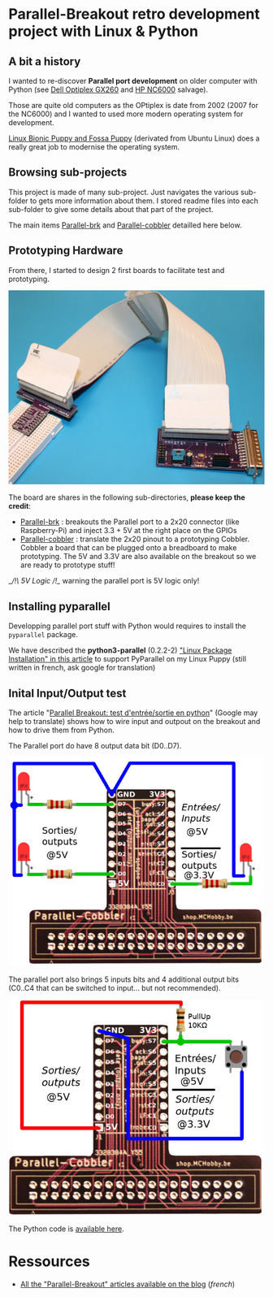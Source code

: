 # Parallel-Breakout retro development project with Linux & Python

## A bit a history

I wanted to re-discover __Parallel port development__ on older computer with Python (see [Dell Optiplex GX260](https://arduino103.blogspot.com/search?q=optiplex) and [HP NC6000](https://arduino103.blogspot.com/search?q=nc6000) salvage).

Those are quite old computers as the OPtiplex is date from 2002 (2007 for the NC6000) and I wanted to used more modern operating system for development.

[Linux Bionic Puppy and Fossa Puppy](https://puppylinux-woof-ce.github.io/) (derivated from Ubuntu Linux) does a really great job to modernise the operating system.

## Browsing sub-projects

This project is made of many sub-project. Just navigates the various sub-folder to gets more information about them. I stored readme files into each sub-folder to give some details about that part of the project.

The main items [Parallel-brk](Parallel-brk) and [Parallel-cobbler](Parallel-cobbler)  detailled here below.  

## Prototyping Hardware
From there, I started to design 2 first boards to facilitate test and prototyping.

![Parallel breakout kit](docs/_static/parallel-breakout-kit.jpg)

The board are shares in the following sub-directories, __please keep the credit__:

* [Parallel-brk](Parallel-brk) : breakouts the Parallel port to a 2x20 connector (like Raspberry-Pi) and inject 3.3 + 5V at the right place on the GPIOs
* [Parallel-cobbler](Parallel-cobbler) : translate the 2x20 pinout to a prototyping Cobbler. Cobbler  a board that can be plugged onto a breadboard to make prototyping. The 5V and 3.3V are also available on the breakout so we are ready to prototype stuff!

__/!\ 5V Logic /!\__ warning the parallel port is 5V logic only!

## Installing pyparallel

Developping parallel port stuff with Python would requires to install the `pyparallel` package.

We have described the __python3-parallel__ (0.2.2-2) ["Linux Package Installation" in this article](https://arduino103.blogspot.com/2022/06/recuperation-dell-optiplex-gx260n-et_01622143827.html) to support PyParallel on my Linux Puppy (still written in french, ask google for translation)

## Inital Input/Output test

The article "[Parallel Breakout: test d'entrée/sortie en python](https://arduino103.blogspot.com/2022/07/parallel-breakout-tests-dentreesorties.html)" (Google may help to translate) shows how to wire input and outpout on the breakout and how to drive them from Python.

The Parallel port do have 8 output data bit (D0..D7).

![Parallel Breakout: outputs](docs/_static/cobbler-data-output.jpg)

The parallel port also brings 5 inputs bits and 4 additional output bits (C0..C4 that can be switched to input... but not recommended).

![Parallel Breakout: inputs & outputs](docs/_static/cobbler-input-output.jpg)

The Python code is [available here](https://arduino103.blogspot.com/2022/07/parallel-breakout-tests-dentreesorties.html).

# Ressources
* [All the "Parallel-Breakout" articles available on the blog](https://arduino103.blogspot.com/search?q=parallel-breakout) (_french_)
